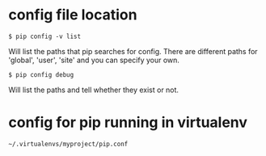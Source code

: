 # config file location

    $ pip config -v list

Will list the paths that pip searches for config. There are different paths for 'global', 'user', 'site' and you can specify your own.
    
    $ pip config debug

Will list the paths and tell whether they exist or not.

# config for pip running in virtualenv
    
    ~/.virtualenvs/myproject/pip.conf
